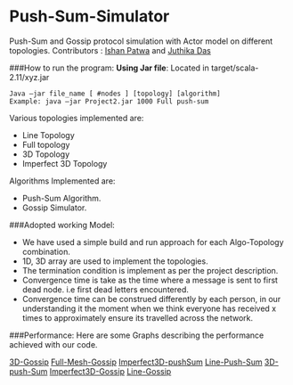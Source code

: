 # Push-Sum-Simulator
Push-Sum and Gossip protocol simulation with Actor model on different topologies.
Contributors : [Ishan Patwa](http://riddle4045.github.io/blog) and [Juthika Das](http://djuthika.github.io/)


###How to run the program:
**Using Jar file**: Located in target/scala-2.11/xyz.jar
```
Java –jar file_name [ #nodes ] [topology] [algorithm] 
Example: java –jar Project2.jar 1000 Full push-sum
```
Various topologies implemented are:

- Line Topology
- Full topology
- 3D Topology
- Imperfect 3D Topology


Algorithms Implemented are:

- Push-Sum Algorithm.
- Gossip Simulator.

###Adopted working Model:
- We have used a simple build and run approach for each Algo-Topology combination.
- 1D, 3D array are used to implement the topologies.
- The termination condition is implement as per the project description.
- Convergence time is take as the time where a message is sent to first dead node. i.e first dead letters encountered.
- Convergence time can be construed differently by each person, in our understanding it the moment when we think everyone has received x times to approximately ensure its travelled across the network.


###Performance:
Here are some Graphs describing the performance achieved with our code.

[3D-Gossip](resources/3D-Gossip.png)
[Full-Mesh-Gossip](resources/Full-Mesh-Gossip.png)
[Imperfect3D-pushSum](resources/Imperfect3D-pushSum.png)
[Line-Push-Sum](resources/Line-Push-Sum.png)
[3D-push-Sum](resources/3D-push-Sum.png)
[Imperfect3D-Gossip](resources/Imperfect3D-Gossip.png)
[Line-Gossip](resources/Line-Gossip.png)



